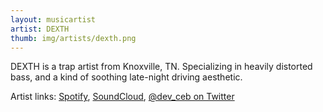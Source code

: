 ```yaml
---
layout: musicartist
artist: DEXTH
thumb: img/artists/dexth.png
---
```


DEXTH is a trap artist from Knoxville, TN. Specializing in heavily distorted bass, and a kind of soothing late-night driving aesthetic.

Artist links:
[Spotify](https://open.spotify.com/artist/3wY34FeQZsDS8u4LNXE2f9?si=R_yWORKaTkGaG1bG0HVDyA), [SoundCloud](https://soundcloud.com/cade_brown), [@dev_ceb on Twitter](https://twitter.com/dev_ceb)


